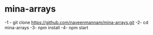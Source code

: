 # mina-arrays

-1 - git clone https://github.com/naveenmannam/mina-arrays.git
-2- cd mina-arrays
-3- npm install
-4- npm start
